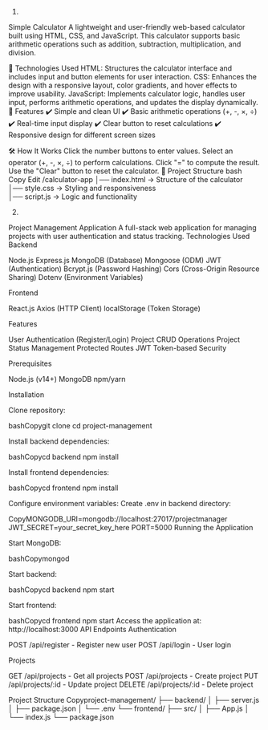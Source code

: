 1)
Simple Calculator
A lightweight and user-friendly web-based calculator built using HTML, CSS, and JavaScript. This calculator supports basic arithmetic operations such as addition, subtraction, multiplication, and division.

🚀 Technologies Used
HTML: Structures the calculator interface and includes input and button elements for user interaction.
CSS: Enhances the design with a responsive layout, color gradients, and hover effects to improve usability.
JavaScript: Implements calculator logic, handles user input, performs arithmetic operations, and updates the display dynamically.
🎯 Features
✔️ Simple and clean UI
✔️ Basic arithmetic operations (+, -, ×, ÷)
✔️ Real-time input display
✔️ Clear button to reset calculations
✔️ Responsive design for different screen sizes

🛠️ How It Works
Click the number buttons to enter values.
Select an operator (+, -, ×, ÷) to perform calculations.
Click "=" to compute the result.
Use the "Clear" button to reset the calculator.
📂 Project Structure
bash
Copy
Edit
/calculator-app
│── index.html  → Structure of the calculator  
│── style.css   → Styling and responsiveness  
│── script.js   → Logic and functionality  

2)
Project Management Application
A full-stack web application for managing projects with user authentication and status tracking.
Technologies Used
Backend

Node.js
Express.js
MongoDB (Database)
Mongoose (ODM)
JWT (Authentication)
Bcrypt.js (Password Hashing)
Cors (Cross-Origin Resource Sharing)
Dotenv (Environment Variables)

Frontend

React.js
Axios (HTTP Client)
localStorage (Token Storage)

Features

User Authentication (Register/Login)
Project CRUD Operations
Project Status Management
Protected Routes
JWT Token-based Security

Prerequisites

Node.js (v14+)
MongoDB
npm/yarn

Installation

Clone repository:

bashCopygit clone <repository-url>
cd project-management

Install backend dependencies:

bashCopycd backend
npm install

Install frontend dependencies:

bashCopycd frontend
npm install

Configure environment variables:
Create .env in backend directory:

CopyMONGODB_URI=mongodb://localhost:27017/projectmanager
JWT_SECRET=your_secret_key_here
PORT=5000
Running the Application

Start MongoDB:

bashCopymongod

Start backend:

bashCopycd backend
npm start

Start frontend:

bashCopycd frontend
npm start
Access the application at: http://localhost:3000
API Endpoints
Authentication

POST /api/register - Register new user
POST /api/login - User login

Projects

GET /api/projects - Get all projects
POST /api/projects - Create project
PUT /api/projects/:id - Update project
DELETE /api/projects/:id - Delete project

Project Structure
Copyproject-management/
├── backend/
│   ├── server.js
│   ├── package.json
│   └── .env
└── frontend/
    ├── src/
    │   ├── App.js
    │   └── index.js
    └── package.json
